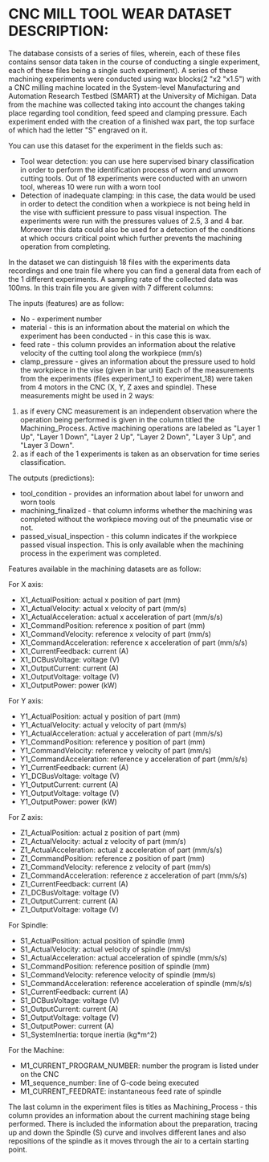 # CNC MILL TOOL WEAR DATASET DESCRIPTION:

The database consists of a series of files, wherein, each of these files contains sensor data taken in the course of conducting a single experiment, each of these files being a single such experiment).
A series of these machining experiments were conducted using wax blocks(2 "x2 "x1.5") with a CNC milling machine located in the System-level Manufacturing and Automation Research Testbed (SMART) at the University of Michigan.
Data from the machine was collected taking into account the changes taking place regarding tool condition, feed speed and clamping pressure.
Each experiment ended with the creation of a finished wax part, the top surface of which had the letter "S" engraved on it.

You can use this dataset for the experiment in the fields such as:
- Tool wear detection: you can use here supervised binary classification in order to perform the identification process of worn and unworn cutting tools.  Out of 18 experiments were conducted with an unworn tool, whereas 10 were run with a worn tool
- Detection of inadequate clamping: in this case, the data would be used in order to detect the condition when a workpiece is not being held in the vise with sufficient pressure to pass visual inspection. The experiments were run with the pressures values of 2.5, 3 and 4 bar. Moreover this data could also be used for a detection of the conditions at which occurs critical point which further prevents the machining operation from completing.


In the dataset we can distinguish 18 files with the experiments data recordings and one train file where you can find a general data from each of the 1 different experiments. A sampling rate of the collected data was 100ms.
In this train file you are given with 7 different columns:

The inputs (features) are  as follow:
* No - experiment number 
* material - this is an information about the material on which the experiment has been conducted - in this case this is wax.
* feed rate - this column provides an information about the relative velocity of the cutting tool along the workpiece (mm/s)
* clamp_pressure - gives an information about the pressure used to hold the workpiece in the vise (given in bar unit)
Each of the measurements from the experiments (files experiment_1 to experiment_18) were taken from 4 motors in the CNC (X, Y, Z axes and spindle). 
These measurements might be used in 2 ways:
1) as if every CNC measurement is an independent observation where the operation being performed is given in the column titled the Machining_Process. Active machining operations are labeled as "Layer 1 Up", "Layer 1 Down", "Layer 2 Up", "Layer 2 Down", "Layer 3 Up", and "Layer 3 Down". 
2) as if each of the 1 experiments is taken as an observation for time series classification.

The outputs (predictions):
* tool_condition - provides an information about label for unworn and worn tools
* machining_finalized - that column informs whether the machining was completed without the workpiece moving out of the pneumatic vise or not.
* passed_visual_inspection - this column indicates if the workpiece passed visual inspection. This is only available when the machining process in the experiment was completed.


Features available in the machining datasets are as follow:

For X axis:
* X1_ActualPosition: actual x position of part (mm)
* X1_ActualVelocity: actual x velocity of part (mm/s)
* X1_ActualAcceleration: actual x acceleration of part (mm/s/s)
* X1_CommandPosition: reference x position of part (mm)
* X1_CommandVelocity: reference x velocity of part (mm/s)
* X1_CommandAcceleration: reference x acceleration of part (mm/s/s)
* X1_CurrentFeedback: current (A)
* X1_DCBusVoltage: voltage (V)
* X1_OutputCurrent: current (A)
* X1_OutputVoltage: voltage (V)
* X1_OutputPower: power (kW)

For Y axis:
* Y1_ActualPosition: actual y position of part (mm)
* Y1_ActualVelocity: actual y velocity of part (mm/s)
* Y1_ActualAcceleration: actual y acceleration of part (mm/s/s)
* Y1_CommandPosition: reference y position of part (mm)
* Y1_CommandVelocity: reference y velocity of part (mm/s)
* Y1_CommandAcceleration: reference y acceleration of part (mm/s/s)
* Y1_CurrentFeedback: current (A)
* Y1_DCBusVoltage: voltage (V)
* Y1_OutputCurrent: current (A)
* Y1_OutputVoltage: voltage (V)
* Y1_OutputPower: power (kW)

For Z axis:
* Z1_ActualPosition: actual z position of part (mm)
* Z1_ActualVelocity: actual z velocity of part (mm/s)
* Z1_ActualAcceleration: actual z acceleration of part (mm/s/s)
* Z1_CommandPosition: reference z position of part (mm)
* Z1_CommandVelocity: reference z velocity of part (mm/s)
* Z1_CommandAcceleration: reference z acceleration of part (mm/s/s)
* Z1_CurrentFeedback: current (A)
* Z1_DCBusVoltage: voltage (V)
* Z1_OutputCurrent: current (A)
* Z1_OutputVoltage: voltage (V)

For Spindle:
* S1_ActualPosition: actual position of spindle (mm)
* S1_ActualVelocity: actual velocity of spindle (mm/s)
* S1_ActualAcceleration: actual acceleration of spindle (mm/s/s)
* S1_CommandPosition: reference position of spindle (mm)
* S1_CommandVelocity: reference velocity of spindle (mm/s)
* S1_CommandAcceleration: reference acceleration of spindle (mm/s/s)
* S1_CurrentFeedback: current (A)
* S1_DCBusVoltage: voltage (V)
* S1_OutputCurrent: current (A)
* S1_OutputVoltage: voltage (V)
* S1_OutputPower: current (A)
* S1_SystemInertia: torque inertia (kg*m^2)

For the Machine:
* M1_CURRENT_PROGRAM_NUMBER: number the program is listed under on the CNC
* M1_sequence_number: line of G-code being executed
* M1_CURRENT_FEEDRATE: instantaneous feed rate of spindle

The last column in the experiment files is titles as Machining_Process - this column provides an information about the current machining stage being performed. There is included the information about the preparation, tracing up and down the Spindle (S) curve and involves different lanes and also repositions  of the spindle as it moves through the air to a certain starting point.